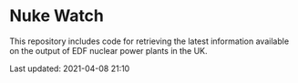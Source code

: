 # Nuke Watch

This repository includes code for retrieving the latest information available on the output of EDF nuclear power plants in the UK.

Last updated: 2021-04-08 21:10